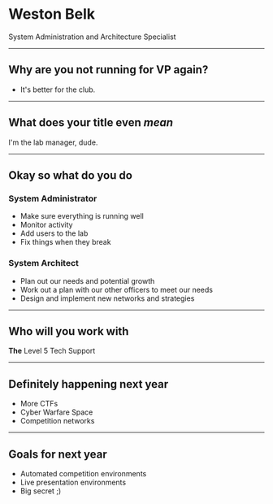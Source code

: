 # Weston Belk

System Administration and Architecture Specialist

---

## Why are you not running for VP again?

* It's better for the club.

---

## What does your title even *mean*

I'm the lab manager, dude.

---

## Okay so what do you do

### System Administrator

* Make sure everything is running well
* Monitor activity
* Add users to the lab
* Fix things when they break

### System Architect

* Plan out our needs and potential growth
* Work out a plan with our other officers to meet our needs
* Design and implement new networks and strategies

---

## Who will you work with

**The** Level 5 Tech Support

---

## Definitely happening next year

* More CTFs
* Cyber Warfare Space
* Competition networks

---

## Goals for next year

* Automated competition environments
* Live presentation environments
* Big secret ;)
